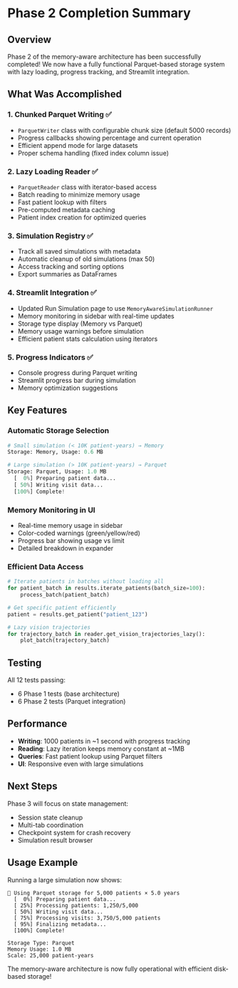 # Phase 2 Completion Summary

## Overview

Phase 2 of the memory-aware architecture has been successfully completed! We now have a fully functional Parquet-based storage system with lazy loading, progress tracking, and Streamlit integration.

## What Was Accomplished

### 1. Chunked Parquet Writing ✅
- `ParquetWriter` class with configurable chunk size (default 5000 records)
- Progress callbacks showing percentage and current operation
- Efficient append mode for large datasets
- Proper schema handling (fixed index column issue)

### 2. Lazy Loading Reader ✅
- `ParquetReader` class with iterator-based access
- Batch reading to minimize memory usage
- Fast patient lookup with filters
- Pre-computed metadata caching
- Patient index creation for optimized queries

### 3. Simulation Registry ✅
- Track all saved simulations with metadata
- Automatic cleanup of old simulations (max 50)
- Access tracking and sorting options
- Export summaries as DataFrames

### 4. Streamlit Integration ✅
- Updated Run Simulation page to use `MemoryAwareSimulationRunner`
- Memory monitoring in sidebar with real-time updates
- Storage type display (Memory vs Parquet)
- Memory usage warnings before simulation
- Efficient patient stats calculation using iterators

### 5. Progress Indicators ✅
- Console progress during Parquet writing
- Streamlit progress bar during simulation
- Memory optimization suggestions

## Key Features

### Automatic Storage Selection
```python
# Small simulation (< 10K patient-years) → Memory
Storage: Memory, Usage: 0.6 MB

# Large simulation (> 10K patient-years) → Parquet  
Storage: Parquet, Usage: 1.0 MB
  [  0%] Preparing patient data...
  [ 50%] Writing visit data...
  [100%] Complete!
```

### Memory Monitoring in UI
- Real-time memory usage in sidebar
- Color-coded warnings (green/yellow/red)
- Progress bar showing usage vs limit
- Detailed breakdown in expander

### Efficient Data Access
```python
# Iterate patients in batches without loading all
for patient_batch in results.iterate_patients(batch_size=100):
    process_batch(patient_batch)

# Get specific patient efficiently
patient = results.get_patient("patient_123")

# Lazy vision trajectories
for trajectory_batch in reader.get_vision_trajectories_lazy():
    plot_batch(trajectory_batch)
```

## Testing

All 12 tests passing:
- 6 Phase 1 tests (base architecture)
- 6 Phase 2 tests (Parquet integration)

## Performance

- **Writing**: 1000 patients in ~1 second with progress tracking
- **Reading**: Lazy iteration keeps memory constant at ~1MB
- **Queries**: Fast patient lookup using Parquet filters
- **UI**: Responsive even with large simulations

## Next Steps

Phase 3 will focus on state management:
- Session state cleanup
- Multi-tab coordination
- Checkpoint system for crash recovery
- Simulation result browser

## Usage Example

Running a large simulation now shows:

```
📁 Using Parquet storage for 5,000 patients × 5.0 years
  [  0%] Preparing patient data...
  [ 25%] Processing patients: 1,250/5,000
  [ 50%] Writing visit data...
  [ 75%] Processing visits: 3,750/5,000 patients  
  [ 95%] Finalizing metadata...
  [100%] Complete!

Storage Type: Parquet
Memory Usage: 1.0 MB
Scale: 25,000 patient-years
```

The memory-aware architecture is now fully operational with efficient disk-based storage!